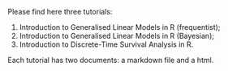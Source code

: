 Please find here three tutorials:
1. Introduction to Generalised Linear Models in R (frequentist);
2. Introduction to Generalised Linear Models in R (Bayesian);
3. Introduction to Discrete-Time Survival Analysis in R.

Each tutorial has two documents: a markdown file and a html.
